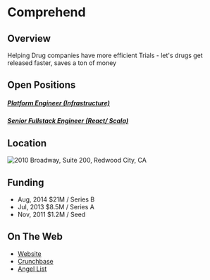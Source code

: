 # Comprehend

## Overview
Helping Drug companies have more efficient Trials - let's drugs get released faster, saves a ton of money

## Open Positions
##### [Platform Engineer (Infrastructure)](platform-engineer-infrastructure.md)
##### [Senior Fullstack Engineer (React/ Scala)](senior-fullstack-engineer-react-scala.md)

## Location
![2010 Broadway, Suite 200, Redwood City, CA](https://maps.googleapis.com/maps/api/staticmap?center=2010+Broadway,+Suite+200,+Redwood+City,+CA&zoom=13&scale=false&size=600x300&maptype=roadmap&format=png&visual_refresh=true)  

## Funding
+ Aug, 2014	$21M / Series B
+ Jul, 2013	$8.5M / Series A
+ Nov, 2011	$1.2M / Seed

## On The Web
+ [Website](http://www.comprehend.com)
+ [Crunchbase](https://www.crunchbase.com/organization/comprehend-systems#/entity)
+ [Angel List](https://angel.co/comprehend)
